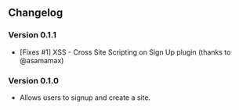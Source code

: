 ## Changelog

### Version 0.1.1

- [Fixes #1] XSS - Cross Site Scripting on Sign Up plugin (thanks to @asamamax)

### Version 0.1.0

- Allows users to signup and create a site.

